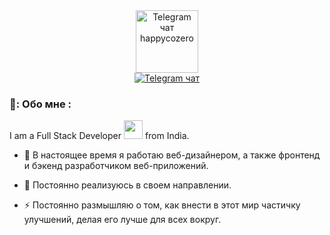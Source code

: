 <div id="header" align="center">
  <a href="https://t.me/happycozero" target="_blank">
    <img src="https://s1.radikal.cloud/2024/06/30/logo-footer.png" width="100" alt="Telegram чат happycozero"/>
  </a>
</div>


<div id="badges" align="center">
  <a href="https://t.me/happycozero">
    <img src="https://img.shields.io/badge/Telegram-blue?style=for-the-badge&logo=telegram&logoColor=white" alt="Telegram чат"/>
  </a>
</div>

<div id="profile-views" align="center"> 
  <img src="https://komarev.com/ghpvc/?username=your-github-happycozero&style=flat-square&color=orange&base=174)" alt=""/>
</div>

### 🍌: Обо мне :
        
I am a Full Stack Developer <img src="https://media.giphy.com/media/WUlplcMpOCEmTGBtBW/giphy.gif" width="30"> from India.

- :telescope: В настоящее время я работаю веб-дизайнером, а также фронтенд и бэкенд разработчиком веб-приложений.

- :seedling: Постоянно реализуюсь в своем направлении.

- :zap: Постоянно размышляю о том, как внести в этот мир частичку улучшений, делая его лучше для всех вокруг.
